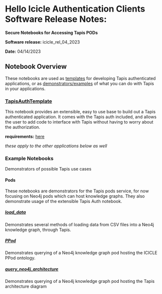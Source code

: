 # Hello Icicle Authentication Clients Software Release Notes:

**Secure Notebooks for Accessing Tapis PODs**

**Software release:** icicle_rel_04_2023

**Date:** 04/14/2023

## Notebook Overview
These notebooks are used as [templates](https://github.com/sdsc-hpc-training-org/hello_icicle_auth_clients/tree/main/icicle_rel_04_2023/Notebooks/TapisAuthTemplate) for developing Tapis authenticated applications, or as [demonstrators/examples](https://github.com/sdsc-hpc-training-org/hello_icicle_auth_clients/tree/main/icicle_rel_04_2023/Notebooks/ExampleApplications) of what you can do with Tapis in your applications.

### [TapisAuthTemplate](https://github.com/sdsc-hpc-training-org/hello_icicle_auth_clients/blob/main/icicle_rel_04_2023/Notebooks/TapisAuthTemplate/tapis_pods_auth.ipynb)
This notebook provides an extensible, easy to use base to build out a Tapis authenticated application. It comes with the Tapis auth included, and allows the user to add code to interface with Tapis without having to worry about the authorization.

**requirements:** [here](https://github.com/sdsc-hpc-training-org/hello_icicle_auth_clients/blob/main/icicle_rel_04_2023/Notebooks/TapisAuthTemplate/requirements.txt)

*these apply to the other applications below as well*

### Example Notebooks
Demonstrators of possible Tapis use cases
#### Pods
These notebooks are demonstrators for the Tapis pods service, for now focusing on Neo4j pods which can host knowledge graphs. They also demonstrate usage of the extensible Tapis Auth notebook.

##### **[load_data](https://github.com/sdsc-hpc-training-org/hello_icicle_auth_clients/blob/main/icicle_rel_04_2023/Notebooks/ExampleApplications/Neo4j/load_data.ipynb)**

Demonstrates several methods of loading data from CSV files into a Neo4j knowledge graph, through Tapis.

##### **[PPod](https://github.com/sdsc-hpc-training-org/hello_icicle_auth_clients/blob/main/icicle_rel_04_2023/Notebooks/ExampleApplications/Neo4j/PPod.ipynb)**

Demonstrates querying of a Neo4j knowledge graph pod hosting the ICICLE PPod ontology.


##### **[query_neo4j_architecture](https://github.com/sdsc-hpc-training-org/hello_icicle_auth_clients/blob/main/icicle_rel_04_2023/Notebooks/ExampleApplications/Neo4j/query_neo4j_architecture.ipynb)**

Demonstrates querying of a Neo4j knowledge graph pod hosting the Tapis architecture diagram

